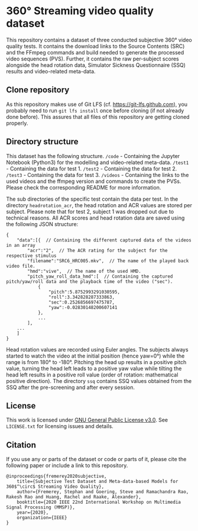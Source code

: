 # 360° Streaming video quality dataset
This repository contains a dataset of three conducted subjective 360° video quality tests.
It contains the download links to the Source Contents (SRC) and the FFmpeg commands and build needed to generate the processed video sequences (PVS).
Further, it contains the raw per-subject scores alongside the head rotation data, Simulator Sickness Questionnaire (SSQ) results and video-related meta-data.

## Clone repository
As this repository makes use of Git LFS (cf. https://git-lfs.github.com), you probably need to run `git lfs install` once before cloning (if not already done before).
This assures that all files of this repository are getting cloned properly.

## Directory structure
This dataset has the following structure.
`/code` - Containing the Jupyter Notebook (Python3) for the modelling and video-related meta-data.
`/test1` - Containing the data for test 1.
`/test2` - Containing the data for test 2.
`/test3` - Containing the data for test 3.
`/videos` - Containing the links to the used videos and the ffmpeg version and commands to create the PVSs. Please check the corresponding README for more information.

The sub directories of the specific test contain the data per test.
In the directory `headrotation_acr`, the head rotation and ACR values are stored per subject.
Please note that for test 2, subject 1 was dropped out due to technical reasons.
All ACR scores and head rotation data are saved using the following JSON structure:

```
{
    "data":[{  // Containing the different captured data of the videos in an array
        "acr":"2",  // The ACR rating for the subject for the respective stimulus
        "filename":"SRC6_HRC005.mkv",  // The name of the played back video file.
        "hmd":"vive",  // The name of the used HMD.
        "pitch_yaw_roll_data_hmd":[  // Containing the captured pitch/yaw/roll data and the playback time of the video ("sec").
            {
                "pitch":5.8752993291030595,
                "roll":3.342828287333863,
                "sec":0.2526856697475787,
                "yaw":-0.02830148200607141
            },
            ...
        ],
    ...
    ]
}
```

Head rotation values are recorded using Euler angles.
The subjects always started to watch the video at the initial position (hence yaw=0°) while the range is from 180° to -180°.
Pitching the head up results in a positive pitch value, turning the head left leads to a positive yaw value while tilting the head left results in a positive roll value (order of rotation: mathematical positive direction).
The directory `ssq` contains SSQ values obtained from the SSQ after the pre-screening and after every session.

## License
This work is licensed under [GNU General Public License v3.0](https://choosealicense.com/licenses/gpl-3.0/). See ```LICENSE.txt``` for licensing issues and details.

## Citation
If you use any or parts of the dataset or code or parts of it, please cite the following paper or include a link to this repository.

```
@inproceedings{fremerey2020subjective,
	title={Subjective Test Dataset and Meta-data-based Models for 360$^\circ$ Streaming Video Quality},
	author={Fremerey, Stephan and Goering, Steve and Ramachandra Rao, Rakesh Rao and Huang, Rachel and Raake, Alexander},
	booktitle={2020 IEEE 22nd International Workshop on Multimedia Signal Processing (MMSP)},
	year={2020},
	organization={IEEE}
}
```
